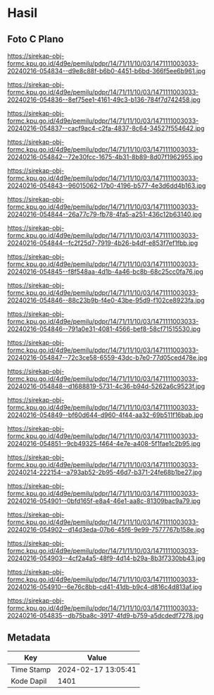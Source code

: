 # Hasil

## Foto C Plano

https://sirekap-obj-formc.kpu.go.id/4d9e/pemilu/pdpr/14/71/11/10/03/1471111003033-20240216-054834--d9e8c88f-b6b0-4451-b6bd-366f5ee6b961.jpg

https://sirekap-obj-formc.kpu.go.id/4d9e/pemilu/pdpr/14/71/11/10/03/1471111003033-20240216-054836--8ef75ee1-4161-49c3-b136-784f7d742458.jpg

https://sirekap-obj-formc.kpu.go.id/4d9e/pemilu/pdpr/14/71/11/10/03/1471111003033-20240216-054837--cacf9ac4-c2fa-4837-8c64-34527f554642.jpg

https://sirekap-obj-formc.kpu.go.id/4d9e/pemilu/pdpr/14/71/11/10/03/1471111003033-20240216-054842--72e30fcc-1675-4b31-8b89-8d07f1962955.jpg

https://sirekap-obj-formc.kpu.go.id/4d9e/pemilu/pdpr/14/71/11/10/03/1471111003033-20240216-054843--96015062-17b0-4196-b577-4e3d6dd4b163.jpg

https://sirekap-obj-formc.kpu.go.id/4d9e/pemilu/pdpr/14/71/11/10/03/1471111003033-20240216-054844--26a77c79-fb78-4fa5-a251-436c12b63140.jpg

https://sirekap-obj-formc.kpu.go.id/4d9e/pemilu/pdpr/14/71/11/10/03/1471111003033-20240216-054844--fc2f25d7-7919-4b26-b4df-e853f7ef1fbb.jpg

https://sirekap-obj-formc.kpu.go.id/4d9e/pemilu/pdpr/14/71/11/10/03/1471111003033-20240216-054845--f8f548aa-4d1b-4a46-bc8b-68c25cc0fa76.jpg

https://sirekap-obj-formc.kpu.go.id/4d9e/pemilu/pdpr/14/71/11/10/03/1471111003033-20240216-054846--88c23b9b-f4e0-43be-95d9-f102ce8923fa.jpg

https://sirekap-obj-formc.kpu.go.id/4d9e/pemilu/pdpr/14/71/11/10/03/1471111003033-20240216-054846--791a0e31-4081-4566-bef8-58cf71515530.jpg

https://sirekap-obj-formc.kpu.go.id/4d9e/pemilu/pdpr/14/71/11/10/03/1471111003033-20240216-054847--72c3ce58-6559-43dc-b7e0-77d05ced478e.jpg

https://sirekap-obj-formc.kpu.go.id/4d9e/pemilu/pdpr/14/71/11/10/03/1471111003033-20240216-054848--d1688819-5731-4c36-b94d-5262a6c9523f.jpg

https://sirekap-obj-formc.kpu.go.id/4d9e/pemilu/pdpr/14/71/11/10/03/1471111003033-20240216-054849--bf60d644-d960-4f44-aa32-69b511f16bab.jpg

https://sirekap-obj-formc.kpu.go.id/4d9e/pemilu/pdpr/14/71/11/10/03/1471111003033-20240216-054851--9cb49325-f464-4e7e-a408-5f1fae1c2b95.jpg

https://sirekap-obj-formc.kpu.go.id/4d9e/pemilu/pdpr/14/71/11/10/03/1471111003033-20240214-222154--a793ab52-2b95-46d7-b371-24fe68b1be27.jpg

https://sirekap-obj-formc.kpu.go.id/4d9e/pemilu/pdpr/14/71/11/10/03/1471111003033-20240216-054901--0bfd165f-e8a4-46e1-aa8c-81309bac9a79.jpg

https://sirekap-obj-formc.kpu.go.id/4d9e/pemilu/pdpr/14/71/11/10/03/1471111003033-20240216-054902--d14d3eda-07b6-45f6-9e99-7577767b158e.jpg

https://sirekap-obj-formc.kpu.go.id/4d9e/pemilu/pdpr/14/71/11/10/03/1471111003033-20240216-054903--4cf2a4a5-48f9-4d14-b29a-8b3f7330bb43.jpg

https://sirekap-obj-formc.kpu.go.id/4d9e/pemilu/pdpr/14/71/11/10/03/1471111003033-20240216-054910--6e76c8bb-cd41-41db-b9c4-d816c4d813af.jpg

https://sirekap-obj-formc.kpu.go.id/4d9e/pemilu/pdpr/14/71/11/10/03/1471111003033-20240216-054835--db75ba8c-3917-4fd9-b759-a5dcdedf7278.jpg


## Metadata

| Key        | Value               |
| ---------- | ------------------- |
| Time Stamp | 2024-02-17 13:05:41 |
| Kode Dapil | 1401                |



